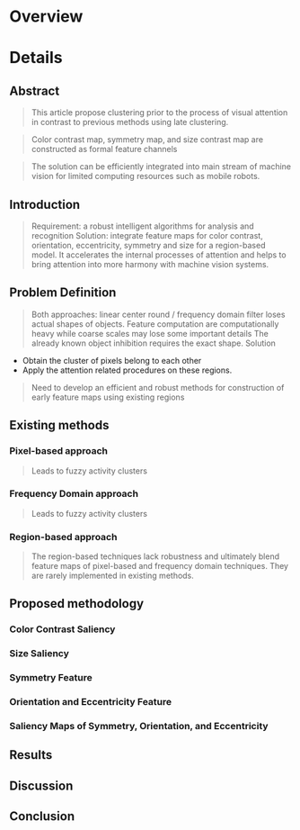 # Overview #




# Details #

## Abstract ##

> This article propose clustering prior to the process of visual attention in contrast to previous methods using late clustering.

> Color contrast map, symmetry map, and size contrast map are constructed as formal feature channels

> The solution can be efficiently integrated into main stream of machine vision for limited computing resources such as mobile robots.

## Introduction ##

> Requirement: a robust intelligent algorithms for analysis and recognition
> Solution: integrate feature maps for color contrast, orientation, eccentricity, symmetry and size for a region-based model.
> It accelerates the internal processes of attention and helps to bring attention into more harmony with machine vision systems.
## Problem Definition ##

> Both approaches: linear center round / frequency domain filter loses actual shapes of objects.
> Feature computation are computationally heavy while coarse scales may lose some important details
> The already known object inhibition requires the exact shape.
> Solution
  * Obtain the cluster of pixels belong to each other
  * Apply the attention related procedures on these regions.
> Need to develop an efficient and robust methods for construction of early feature maps using existing regions

## Existing methods ##
### Pixel-based approach ###
> Leads to fuzzy activity clusters
### Frequency Domain approach ###
> Leads to fuzzy activity clusters
### Region-based approach ###
> The region-based techniques lack robustness and ultimately blend feature maps of pixel-based and frequency domain techniques. They are rarely implemented in existing methods.

## Proposed methodology ##
### Color Contrast Saliency ###
### Size Saliency ###
### Symmetry Feature ###
### Orientation and Eccentricity Feature ###
### Saliency Maps of Symmetry, Orientation, and Eccentricity ###
## Results ##

## Discussion ##
## Conclusion ##